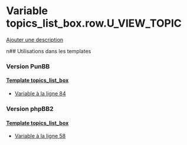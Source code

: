 # Variable topics_list_box.row.U_VIEW_TOPIC
[Ajouter une description](https://fa-tvars.appspot.com/topics_list_box.row.U_VIEW_TOPIC)

n## Utilisations dans les templates

### Version PunBB

#### [Template topics_list_box](punbb/topics_list_box.md)
* [Variable à la ligne 84](../punbb/topics_list_box.tpl#L84)

### Version phpBB2

#### [Template topics_list_box](subsilver/topics_list_box.md)
* [Variable à la ligne 58](../subsilver/topics_list_box.tpl#L58)